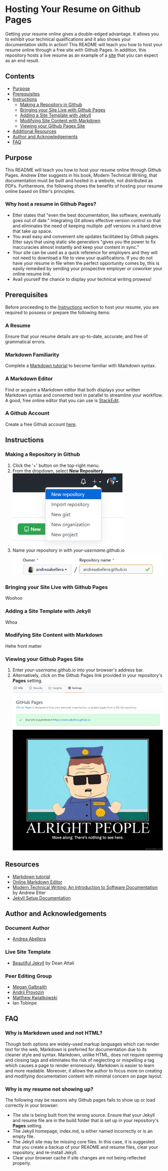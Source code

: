 # Hosting Your Resume on Github Pages
Getting your resume online gives a double-edged advantage. It allows you to exhibit your technical qualifications and it also shows your documentation skills in action! This README will teach you how to host your resume online through a free site with Github Pages. In addition, this repository hosts a live resume as an example of a [site](https://andreaabellera.github.io/) that you can expect as an end result.

## Contents
- [Purpose](#Purpose)
- [Prerequisites](#Prerequisites)
- [Instructions](#Instructions)
  - [Making a Repository in Github](#Making-a-Repository-in-Github)
  - [Bringing your Site Live with Github Pages](#Bringing-your-Site-Live-with-Github-Pages)
  - [Adding a Site Template with Jekyll](#Adding-a-Site-Template-with-Jekyll)
  - [Modifying Site Content with Markdown](#Modifying-Site-Content-with-Markdown)
  - [Viewing your Github Pages Site](#Viewing-your-Github-Pages-Site)
- [Additional Resources](#Additional-Resources)
- [Author and Acknowledgements](#Author-and-Acknowledgement)
- [FAQ](#FAQ)

## Purpose
This README will teach you how to host your resume online through Github Pages. Andrew Etter suggests in his book, Modern Technical Writing, that documentation must be built and hosted in a website, not distributed as PDFs. Furthermore, the following shows the benefits of hosting your resume online based on Etter's principles.

### Why host a resume in Github Pages?
- Etter states that "even the best documentation, like software, eventually goes out of date." Integrating Git allows effective version control so that and eliminates the need of keeping multiple .pdf versions in a hard drive that take up space.
- You avail easy and convenient site updates facilitated by Github pages. Etter says that using static site generators "gives you the power to fix inaccuracies almost instantly and keep your content in sync."
- Your site can be used as a quick reference for employers and they will not need to download a file to view your qualifications. If you do not have your resume in file when the perfect opportunity comes by, this is easily remedied by sending your prospective employer or coworker your online resume link.
- Avail yourself the chance to display your technical writing prowess!

## Prerequisites
Before proceeding to the [Instructions](#Instructions) section to host your resume, you are required to possess or prepare the following items:

### A Resume
Ensure that your resume details are up-to-date, accurate, and free of grammatical errors.

### Markdown Familiarity
Complete a [Markdown tutorial](https://www.markdowntutorial.com/) to become familiar with Markdown syntax.

### A Markdown Editor
Find or acquire a Markdown editor that both displays your written Markdown syntax and converted text in parallel to streamline your workflow. A good, free online editor that you can use is [StackEdit](https://stackedit.io).

### A Github Account
Create a free Github account [here](https://github.com/signup).

## Instructions
### Making a Repository in Github
1. Click the '+' button on the top-right menu.
2. From the dropdown, select **New Repository**.  
![Selecting new repository](assets/new-repo.png)
3. Name your repository in with _your-username_.github.io  
![Naming repository](assets/name-repo.png)

### Bringing your Site Live with Github Pages
Woohoo

### Adding a Site Template with Jekyll
Whoa

### Modifying Site Content with Markdown
Hehe front matter

### Viewing your Github Pages Site 
1. Enter _your-username_.github.io into your browser's address bar.
2. Alternatively, click on the Github Pages link provided in your repository's **Pages** setting.
![Clicking Github Pages link](assets/GH-link.png)
![VOILA MON RESUME](assets/img/404-southpark.jpg)

## Resources
- [Markdown tutorial](https://www.markdowntutorial.com/)
- [Online Markdown Editor](https://stackedit.io)
- [Modern Technical Writing: An Introduction to Software Documentation](https://www.amazon.ca/Modern-Technical-Writing-Introduction-Documentation-ebook/dp/B01A2QL9SS) by Andrew Etter
- [Jekyll Setup Documentation](https://jekyllrb.com/docs/)

## Author and Acknowledgements
### Document Author
- [Andrea Abellera](www.github.com/andreaabellera)

### Live Site Template
- [Beautiful Jekyll](https://github.com/daattali/beautiful-jekyll/) by Dean Attali

### Peer Editing Group
- [Megan Galbraith](https://github.com/galbrame)
- [Andrii Provozin](https://github.com/developik)
- [Matthew Kwiatkowski](https://github.com/Speuce)
- Ian Tobinpe

## FAQ
### Why is Markdown used and not HTML?
Though both options are widely-used markup languages which can render text for the web, Markdown is preferred for documentation due to its cleaner style and syntax. Markdown, unlike HTML, does not require opening and closing tags and eliminates the risk of neglecting or mispelling a tag which causes a page to render erroneously. Markdown is easier to learn and more readable. Moreover, it allows the author to focus more on creating and modifying documentation content with minimal concern on page layout.

### Why is my resume not showing up?
The following may be reasons why Github pages fails to show up or load correctly in your browser:
- The site is being built from the wrong source. Ensure that your Jekyll and resume file are in the build folder that is set up in your repository's **Pages** setting.
- The Jekyll homepage, index.md, is either named incorrectly or is an empty file.
- The Jekyll site may be missing core files. In this case, it is suggested that you create a backup of your README and resume files, clear your repository, and re-install Jekyll.
- Clear your browser cache if site changes are not being reflected properly.